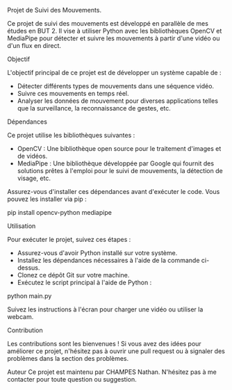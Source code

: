 Projet de Suivi des Mouvements.

Ce projet de suivi des mouvements est développé en parallèle de mes études en BUT 2. Il vise à utiliser Python avec les bibliothèques OpenCV et MediaPipe pour détecter et suivre les mouvements à partir d'une vidéo ou d'un flux en direct.

Objectif 

L'objectif principal de ce projet est de développer un système capable de :

- Détecter différents types de mouvements dans une séquence vidéo.
- Suivre ces mouvements en temps réel.
- Analyser les données de mouvement pour diverses applications telles que la surveillance, la reconnaissance de gestes, etc.

Dépendances

Ce projet utilise les bibliothèques suivantes :

- OpenCV : Une bibliothèque open source pour le traitement d'images et de vidéos.
- MediaPipe : Une bibliothèque développée par Google qui fournit des solutions prêtes à l'emploi pour le suivi de mouvements, la détection de visage, etc.

Assurez-vous d'installer ces dépendances avant d'exécuter le code. Vous pouvez les installer via pip :


pip install opencv-python mediapipe

Utilisation

Pour exécuter le projet, suivez ces étapes :

- Assurez-vous d'avoir Python installé sur votre système.
- Installez les dépendances nécessaires à l'aide de la commande ci-dessus.
- Clonez ce dépôt Git sur votre machine.
- Exécutez le script principal à l'aide de Python :

python main.py

Suivez les instructions à l'écran pour charger une vidéo ou utiliser la webcam.

Contribution

Les contributions sont les bienvenues ! Si vous avez des idées pour améliorer ce projet, n'hésitez pas à ouvrir une pull request ou à signaler des problèmes dans la section des problèmes.

Auteur
Ce projet est maintenu par CHAMPES Nathan. N'hésitez pas à me contacter pour toute question ou suggestion.
